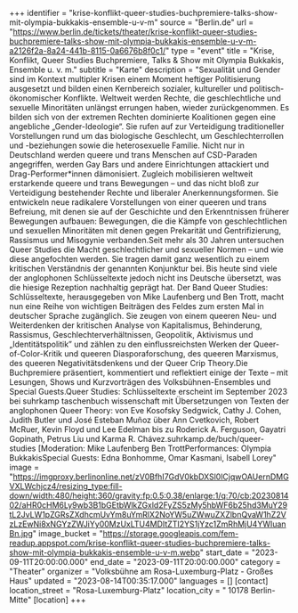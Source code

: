 +++
identifier = "krise-konflikt-queer-studies-buchpremiere-talks-show-mit-olympia-bukkakis-ensemble-u-v-m"
source = "Berlin.de"
url = "https://www.berlin.de/tickets/theater/krise-konflikt-queer-studies-buchpremiere-talks-show-mit-olympia-bukkakis-ensemble-u-v-m-a2126f2a-8a24-441b-8115-0a6676b8f0c1/"
type = "event"
title = "Krise, Konflikt, Queer Studies Buchpremiere, Talks & Show mit Olympia Bukkakis, Ensemble u. v. m."
subtitle = "Karte"
description = "Sexualität und Gender sind im Kontext multipler Krisen einem Moment heftiger Politisierung ausgesetzt und bilden einen Kernbereich sozialer, kultureller und politisch-ökonomischer Konflikte. Weltweit werden Rechte, die geschlechtliche und sexuelle Minoritäten unlängst errungen haben, wieder zurückgenommen. Es bilden sich von der extremen Rechten dominierte Koalitionen gegen eine angebliche „Gender-Ideologie“. Sie rufen auf zur Verteidigung traditioneller Vorstellungen rund um das biologische Geschlecht, um Geschlechterrollen und -beziehungen sowie die heterosexuelle Familie. Nicht nur in Deutschland werden queere und trans Menschen auf CSD-Paraden angegriffen, werden Gay Bars und andere Einrichtungen attackiert und Drag-Performer*innen dämonisiert. Zugleich mobilisieren weltweit erstarkende queere und trans Bewegungen – und das nicht bloß zur Verteidigung bestehender Rechte und liberaler Anerkennungsformen. Sie entwickeln neue radikalere Vorstellungen von einer queeren und trans Befreiung, mit denen sie auf der Geschichte und den Erkenntnissen früherer Bewegungen aufbauen: Bewegungen, die die Kämpfe von geschlechtlichen und sexuellen Minoritäten mit denen gegen Prekarität und Gentrifizierung, Rassismus und Misogynie verbanden.Seit mehr als 30 Jahren untersuchen Queer Studies die Macht geschlechtlicher und sexueller Normen – und wie diese angefochten werden. Sie tragen damit ganz wesentlich zu einem kritischen Verständnis der genannten Konjunktur bei. Bis heute sind viele der anglophonen Schlüsseltexte jedoch nicht ins Deutsche übersetzt, was die hiesige Rezeption nachhaltig geprägt hat. Der Band Queer Studies: Schlüsseltexte, herausgegeben von Mike Laufenberg und Ben Trott, macht nun eine Reihe von wichtigen Beiträgen des Feldes zum ersten Mal in deutscher Sprache zugänglich. Sie zeugen von einem queeren Neu- und Weiterdenken der kritischen Analyse von Kapitalismus, Behinderung, Rassismus, Geschlechterverhältnissen, Geopolitik, Aktivismus und „Identitätspolitik” und zählen zu den einflussreichsten Werken der Queer-of-Color-Kritik und queeren Diasporaforschung, des queeren Marxismus, des queeren Negativitätsdenkens und der Queer Crip Theory.Die Buchpremiere präsentiert, kommentiert und reflektiert einige der Texte – mit Lesungen, Shows und Kurzvorträgen des Volksbühnen-Ensembles und Special Guests.Queer Studies: Schlüsseltexte erscheint im September 2023 bei suhrkamp taschenbuch wissenschaft mit Übersetzungen von Texten der anglophonen Queer Theory: von Eve Kosofsky Sedgwick, Cathy J. Cohen, Judith Butler und José Esteban Muñoz über Ann Cvetkovich, Robert McRuer, Kevin Floyd und Lee Edelman bis zu Roderick A. Ferguson, Gayatri Gopinath, Petrus Liu und Karma R. Chávez.suhrkamp.de/buch/queer-studies [Moderation: Mike Laufenberg  Ben TrottPerformances: Olympia BukkakisSpecial Guests: Edna Bonhomme, Omar Kasmani, Isabell Lorey"
image = "https://imgproxy.berlinonline.net/zV0BfhI7GdV0kbDXSl0lCjqwOAUernDMGVXLWchjcz4/resizing_type:fill-down/width:480/height:360/gravity:fp:0.5:0.38/enlarge:1/q:70/cb:2023081402/aHR0cHM6Ly9wb3B1bGEtbWlkZGxld2FyZS5zMy5hbWF6b25hd3MuY29tL2JvLW1pZGRsZXdhcmUvYm8uYmRlX2NoYW5uZWwuZXZlbnQvaW1hZ2VzLzEwNi8xNGYzZWJiYy00MzUxLTU4MDItZTI2YS1jYzc1ZmRhMjU4YWIuanBn.jpg"
image_bucket = "https://storage.googleapis.com/fem-readup.appspot.com/krise-konflikt-queer-studies-buchpremiere-talks-show-mit-olympia-bukkakis-ensemble-u-v-m.webp"
start_date = "2023-09-11T20:00:00.000"
end_date = "2023-09-11T20:00:00.000"
category = "Theater"
organizer = "Volksbühne am Rosa-Luxemburg-Platz - Großes Haus"
updated = "2023-08-14T00:35:17.000"
languages = []
[contact]
location_street = "Rosa-Luxemburg-Platz"
location_city = " 10178 Berlin-Mitte"
[location]
+++